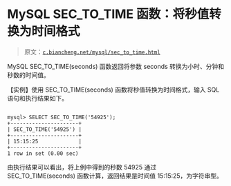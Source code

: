 # MySQL SEC_TO_TIME 函数：将秒值转换为时间格式

> 原文：[`c.biancheng.net/mysql/sec_to_time.html`](http://c.biancheng.net/mysql/sec_to_time.html)

MySQL SEC_TO_TIME(seconds) 函数返回将参数 seconds 转换为小时、分钟和秒数的时间值。

【实例】使用 SEC_TO_TIME(seconds) 函数将秒值转换为时间格式，输入 SQL 语句和执行结果如下。

```

mysql> SELECT SEC_TO_TIME('54925');
+----------------------+
| SEC_TO_TIME('54925') |
+----------------------+
| 15:15:25             |
+----------------------+
1 row in set (0.00 sec)
```

由执行结果可以看出，将上例中得到的秒数 54925 通过 SEC_TO_TIME(seconds) 函数计算，返回结果是时间值 15:15:25，为字符串型。